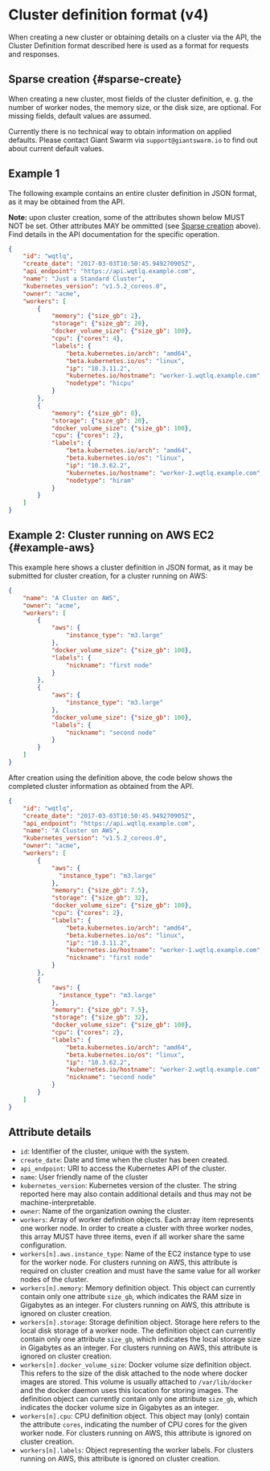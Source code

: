 # Cluster definition format (v4)

When creating a new cluster or obtaining details on a cluster via the API, the Cluster Definition format described here is used as a format for requests and responses.

## Sparse creation {#sparse-create}

When creating a new cluster, most fields of the cluster definition, e. g. the number of worker nodes, the memory size, or the disk size, are optional. For missing fields, default values are assumed.

Currently there is no technical way to obtain information on applied defaults. Please contact Giant Swarm via `support@giantswarm.io` to find out about current default values.

## Example 1

The following example contains an entire cluster definition in JSON format, as it may be obtained from the API.

__Note:__ upon cluster creation, some of the attributes shown below MUST NOT be set. Other attributes MAY be ommitted (see [Sparse creation](#sparse-create) above). Find details in the API documentation for the specific operation.

```json
{
    "id": "wqtlq",
    "create_date": "2017-03-03T10:50:45.949270905Z",
    "api_endpoint": "https://api.wqtlq.example.com",
    "name": "Just a Standard Cluster",
    "kubernetes_version": "v1.5.2_coreos.0",
    "owner": "acme",
    "workers": [
        {
            "memory": {"size_gb": 2},
            "storage": {"size_gb": 20},
            "docker_volume_size": {"size_gb": 100},
            "cpu": {"cores": 4},
            "labels": {
                "beta.kubernetes.io/arch": "amd64",
                "beta.kubernetes.io/os": "linux",
                "ip": "10.3.11.2",
                "kubernetes.io/hostname": "worker-1.wqtlq.example.com",
                "nodetype": "hicpu"
            }
        },
        {
            "memory": {"size_gb": 8},
            "storage": {"size_gb": 20},
            "docker_volume_size": {"size_gb": 100},
            "cpu": {"cores": 2},
            "labels": {
                "beta.kubernetes.io/arch": "amd64",
                "beta.kubernetes.io/os": "linux",
                "ip": "10.3.62.2",
                "kubernetes.io/hostname": "worker-2.wqtlq.example.com",
                "nodetype": "hiram"
            }
        }
    ]
}
```

## Example 2: Cluster running on AWS EC2 {#example-aws}

This example here shows a cluster definition in JSON format, as it may be submitted for cluster creation, for a cluster running on AWS:

```json
{
    "name": "A Cluster on AWS",
    "owner": "acme",
    "workers": [
        {
            "aws": {
                "instance_type": "m3.large"
            },
            "docker_volume_size": {"size_gb": 100},
            "labels": {
                "nickname": "first node"
            }
        },
        {
            "aws": {
                "instance_type": "m3.large"
            },
            "docker_volume_size": {"size_gb": 100},
            "labels": {
                "nickname": "second node"
            }
        }
    ]
}
```

After creation using the definition above, the code below shows the completed cluster information as obtained from the API.

```json
{
    "id": "wqtlq",
    "create_date": "2017-03-03T10:50:45.949270905Z",
    "api_endpoint": "https://api.wqtlq.example.com",
    "name": "A Cluster on AWS",
    "kubernetes_version": "v1.5.2_coreos.0",
    "owner": "acme",
    "workers": [
        {
            "aws": {
              "instance_type": "m3.large"
            },
            "memory": {"size_gb": 7.5},
            "storage": {"size_gb": 32},
            "docker_volume_size": {"size_gb": 100},
            "cpu": {"cores": 2},
            "labels": {
                "beta.kubernetes.io/arch": "amd64",
                "beta.kubernetes.io/os": "linux",
                "ip": "10.3.11.2",
                "kubernetes.io/hostname": "worker-1.wqtlq.example.com",
                "nickname": "first node"
            }
        },
        {
            "aws": {
              "instance_type": "m3.large"
            },
            "memory": {"size_gb": 7.5},
            "storage": {"size_gb": 32},
            "docker_volume_size": {"size_gb": 100},
            "cpu": {"cores": 2},
            "labels": {
                "beta.kubernetes.io/arch": "amd64",
                "beta.kubernetes.io/os": "linux",
                "ip": "10.3.62.2",
                "kubernetes.io/hostname": "worker-2.wqtlq.example.com",
                "nickname": "second node"
            }
        }
    ]
}
```

## Attribute details

- `id`: Identifier of the cluster, unique with the system.
- `create_date`: Date and time when the cluster has been created.
- `api_endpoint`: URI to access the Kubernetes API of the cluster.
- `name`: User friendly name of the cluster
- `kubernetes_version`: Kubernetes version of the cluster. The string reported here may also contain additional details and thus may not be machine-interpretable.
- `owner`: Name of the organization owning the cluster.
- `workers`: Array of worker definition objects. Each array item represents one worker node. In order to create a cluster with three worker nodes, this array MUST have three items, even if all worker share the same configuration.
- `workers[n].aws.instance_type`: Name of the EC2 instance type to use for the worker node. For clusters running on AWS, this attribute is required on cluster creation and must have the same value for all worker nodes of the cluster.
- `workers[n].memory`: Memory definition object. This object can currently contain only one attribute `size_gb`, which indicates the RAM size in Gigabytes as an integer. For clusters running on AWS, this attribute is ignored on cluster creation.
- `workers[n].storage`: Storage definition object. Storage here refers to the local disk storage of a worker node. The definition object can currently contain only one attribute `size_gb`, which indicates the local storage size in Gigabytes as an integer. For clusters running on AWS, this attribute is ignored on cluster creation.
- `workers[n].docker_volume_size`: Docker volume size definition object. This refers to the size of the disk attached to the node where docker images are stored. This volume is usually attached to `/var/lib/docker` and the docker daemon uses this location for storing images. The definition object can currently contain only one attribute `size_gb`, which indicates the docker volume size in Gigabytes as an integer. 
- `workers[n].cpu`: CPU definition object. This object may (only) contain the attribute `cores`, indicating the number of CPU cores for the given worker node. For clusters running on AWS, this attribute is ignored on cluster creation.
- `workers[n].labels`: Object representing the worker labels. For clusters running on AWS, this attribute is ignored on cluster creation.

